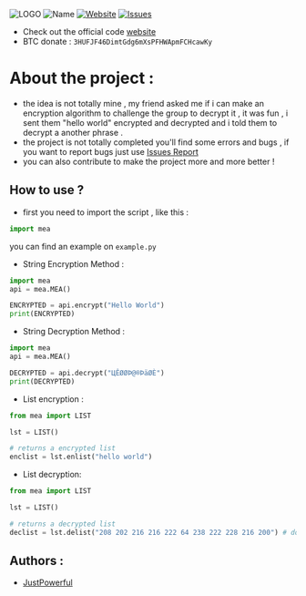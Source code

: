 ![LOGO](https://www.mediafire.com/convkey/e8c7/hbtduchh0f0bmzvzg.jpg)
![Name](https://img.shields.io/badge/Encryption-MEA-brightgreen)
[![Website](https://img.shields.io/website/https/justpowerful.github.io/Multiplying-encryption-algorithm?down_message=down&up_message=up)](https://justpowerful.github.io/Multiplying-encryption-algorithm)
[![Issues](https://img.shields.io/bitbucket/issues-raw/JustPowerful/Multiplying-encryption-algorithm)](https://github.com/JustPowerful/Multiplying-encryption-algorithm/issues)

 - Check out the official code [website](https://justpowerful.github.io/Multiplying-encryption-algorithm/)
 - BTC donate : ``3HUFJF46DimtGdg6mXsPFHWApmFCHcawKy``

# About the project :
- the idea is not totally mine , my friend asked me if i can make an encryption algorithm to challenge the group to decrypt it , it was fun , i sent them "hello world" encrypted and decrypted and i told them to decrypt a another phrase .
- the project is not totally completed you'll find some errors and bugs , if you want to report bugs just use [Issues Report](https://github.com/JustPowerful/Multiplying-encryption-algorithm/issues) 
- you can also contribute to make the project more and more better !

## How to use ?
- first you need to import the script , like this :

```python
import mea
```
you can find an example on ``example.py``

- String Encryption Method :

```python
import mea
api = mea.MEA()

ENCRYPTED = api.encrypt("Hello World")
print(ENCRYPTED)
```

- String Decryption Method :

```python
import mea
api = mea.MEA()

DECRYPTED = api.decrypt("ЦÊØØÞ@®ÞäØÈ")
print(DECRYPTED)
```

- List encryption :

```python
from mea import LIST

lst = LIST()

# returns a encrypted list
enclist = lst.enlist("hello world")
```

- List decryption:

```python
from mea import LIST

lst = LIST()

# returns a decrypted list
declist = lst.delist("208 202 216 216 222 64 238 222 228 216 200") # don't forget to add the space between every ascii
```


## Authors :

- [JustPowerful](https://github.com/JustPowerful)

